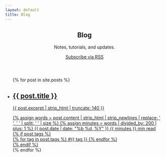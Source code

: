 ```yaml
---
layout: default
title: Blog
---
```

<section class="space-y-6">
  <header>
    <h1 class="text-3xl font-semibold tracking-tight">Blog</h1>
    <p class="text-muted-foreground">Notes, tutorials, and updates.</p>
    <div class="mt-2 text-xs">
      <a class="text-muted-foreground hover:text-foreground underline underline-offset-4" href="{{ '/feed.xml' | relative_url }}">Subscribe via RSS</a>
    </div>
  </header>
  <ul class="divide-y divide-border rounded-lg border border-border overflow-hidden">
    {% for post in site.posts %}
      <li>
        <a class="block p-4 hover:bg-accent" href="{{ post.url | relative_url }}">
          <div class="flex items-start justify-between gap-4">
            <div>
              <h2 class="text-lg font-medium">{{ post.title }}</h2>
              <p class="text-sm text-muted-foreground">{{ post.excerpt | strip_html | truncate: 140 }}</p>
            </div>
            <div class="text-right">
              {% assign words = post.content | strip_html | strip_newlines | replace: '  ', ' ' | split: ' ' | size %}
              {% assign minutes = words | divided_by: 200 | plus: 1 %}
              <time class="block text-[11px] text-muted-foreground">{{ post.date | date: "%b %d, %Y" }}</time>
              <span class="text-[11px] text-muted-foreground">{{ minutes }} min read</span>
            </div>
          </div>
          {% if post.tags %}
          <div class="mt-2 flex flex-wrap gap-1 text-xs">
            {% for tag in post.tags %}
              <span class="rounded-full border border-border/70 px-2 py-0.5 bg-zinc-200 text-zinc-900 dark:bg-zinc-800 dark:text-zinc-100">#{{ tag }}</span>
            {% endfor %}
          </div>
          {% endif %}
        </a>
      </li>
    {% endfor %}
  </ul>
</section>
